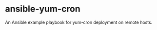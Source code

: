 ansible-yum-cron
================

An Ansible example playbook for yum-cron deployment on remote hosts. 
